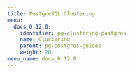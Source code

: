 ```yaml
---
title: PostgreSQL Clustering
menu:
  docs_0.12.0:
    identifier: pg-clustering-postgres
    name: Clustering
    parent: pg-postgres-guides
    weight: 20
menu_name: docs_0.12.0
---
```


